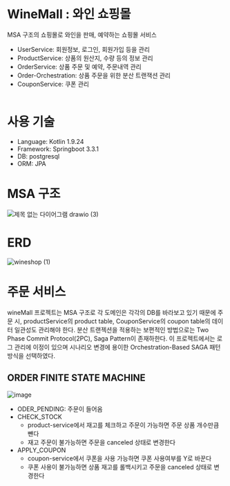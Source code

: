 # WineMall : 와인 쇼핑몰
MSA 구조의 쇼핑몰로 와인을 판매, 예약하는 쇼핑몰 서비스
* UserService:         회원정보, 로그인, 회원가입 등을 관리
* ProductService:      상품의 원산지, 수량 등의 정보 관리
* OrderService:        상품 주문 및 예약, 주문내역 관리
* Order-Orchestration: 상품 주문을 위한 분산 트랜잭션 관리
* CouponService:       쿠폰 관리
<br><br>

# 사용 기술
* Language: Kotlin 1.9.24
* Framework: Springboot 3.3.1
* DB: postgresql
* ORM: JPA

# MSA 구조
![제목 없는 다이어그램 drawio (3)](https://github.com/user-attachments/assets/f46c3bef-cf02-4188-b815-5d31150c23a3)



# ERD
![wineshop (1)](https://github.com/user-attachments/assets/a33f33d0-b006-45fd-85b0-5a3fefd888da)


# 주문 서비스
wineMall 프로젝트는 MSA 구조로 각 도메인은 각각의 DB를 바라보고 있기 때문에 주문 시, productService의 product table, CouponService의 coupon table의 데이터 일관성도 관리해야 한다.
분산 트랜젝션을 적용하는 보편적인 방법으로는 Two Phase Commit Protocol(2PC), Saga Pattern이 존재하한다. 이 프로젝트에서는 로그 관리에 이정이 있으며 시나리오 변경에 용이한 Orchestration-Based SAGA 패턴 방식을 선택하였다.


## ORDER FINITE STATE MACHINE

![image](https://github.com/user-attachments/assets/f21a2608-3059-4659-9a5d-eed000c37f03)


- ODER_PENDING: 주문이 들어옴
- CHECK_STOCK
  - product-service에서 재고를 체크하고 주문이 가능하면 주문 상품 개수만큼 뺸다
  - 재고 주문이 불가능하면 주문을 canceled 상태로 변경한다
- APPLY_COUPON
  - coupon-service에서 쿠폰을 사용 가능하면 쿠폰 사용여부를 Y로 바꾼다
  - 쿠폰 사용이 불가능하면 상품 재고를 롤백시키고 주문을 canceled 상태로 변경한다
